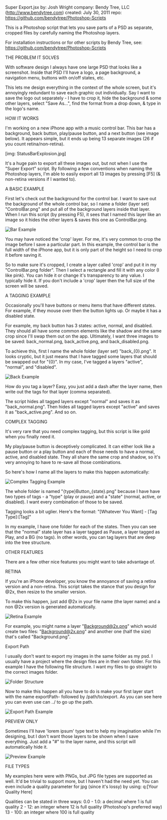 Super Export.jsx
  by: Josh Wright
  company: Bendy Tree, LLC (http://www.bendytree.com)
  created: July 30, 2011
  repo: https://github.com/bendytree/Photoshop-Scripts
  
  
This is a Photoshop script that lets you save parts of a PSD as separate,
cropped files by carefully naming the Photoshop layers.

For installation instructions or for other scripts by Bendy Tree, see:
https://github.com/bendytree/Photoshop-Scripts



THE PROBLEM IT SOLVES

With software design I always have one large PSD that looks like a screenshot.
Inside that PSD I'll have a logo, a page background, a navigation menu, buttons
with on/off states, etc.

This lets me design everything in the context of the whole screen, but it's
annoyingly redundant to save each graphic out individually. Say I want to save
the logo out separately - I have to crop it, hide the background & some other
layers, select "Save As...", find the format from a drop down, & type in the
logo's name.


HOW IT WORKS

I'm working on a new iPhone app with a music control bar.  This bar has a
background, back button, play/pause button, and a next button (see image below).
It appears simple, but it ends up being 13 separate images (26 if you count
retina/non-retina).

[img: StatusBarExplosion.jpg]

It's a huge pain to export all these images out, but not when I use the "Super
Export" script.  By following a few conventions when naming the Photoshop layers,
I'm able to easily export all 13 images by pressing [F5] (& non-retina versions
if I wanted to).


A BASIC EXAMPLE

First let's check out the background for the control bar.  I want to save out
the background of the whole control bar, so I name a folder (layer set)
"ControlBar.png" and put all of the background layers inside that layer.  When
I run this script (by pressing F5), it sees that I named this layer like an
image so it hides the other layers & saves this one as ControlBar.png.

![Bar Example](https://raw.github.com/bclubb/Photoshop-Scripts/master/BarExample.png)

You may have noticed the 'crop' layer. For me, it's very common to crop the
image before I save a particular part.  In this example, the control bar is
the full width of the iPhone app, but it is only part of the height so I need
to crop it before saving it. 

So to make sure it's cropped, I create a layer called 'crop' and put it in my
"ControlBar.png folder". Then I select a rectangle and fill it with any color
(I like pink).  You can hide it or change it's transparency to any value. I
typically hide it.  If you don't include a 'crop' layer then the full size of
the screen will be saved.



A TAGGING EXAMPLE

Occasionally you'll have buttons or menu items that have different states. For
example, if they mouse over then the button lights up.  Or maybe it has a
disabled state.

For example, my back button has 3 states: active, normal, and disabled. They
should all have some common elements like the shadow and the same crop since
I'll swap them out on the app.  Ultimately, I want three images to be saved:
back_normal.png, back_active.png, and back_disabled.png.

To achieve this, first I name the whole folder (layer set) "back_{0}.png".
It looks cryptic, but it just means that I have tagged some layers that should
be swapped out for "{0}".  In my case, I've tagged a layers "active", "normal",
and "disabled".

![Back Example](https://raw.github.com/bclubb/Photoshop-Scripts/master/BackExample.png)

How do you tag a layer?  Easy, you just add a dash after the layer name, then
write out the tags for that layer (comma separated).

The script hides all tagged layers except "normal" and saves it as
"back_normal.png".  Then hides all tagged layers except "active" and saves it
as "back_active.png". And so on.


COMPLEX TAGGING

It's very rare that you need complex tagging, but this script is like gold
when you finally need it.

My play/pause button is deceptively complicated.  It can either look like a
pause button or a play button and each of those needs to have a normal, active,
and disabled state.  They all share the same crop and shadow, so it's very
annoying to have to re-save all those combinations.

So here's how I name all the layers to make this happen automatically:

![Complex Tagging Example](https://raw.github.com/bclubb/Photoshop-Scripts/master/PPExample.png)

The whole folder is named "{type}Button_{state}.png" because I have have two
types of tags - a "type" (play or pause) and a "state" (normal, active, or
disabled).  I want every combination of those to be saved.

Tagging looks a bit uglier.  Here's the format:
"[Whatever You Want] - [Tag Type]:[Tag]"

In my example, I have one folder for each of the states.  Then you can see
that the "normal" state layer has a layer tagged as Pause, a layer tagged as
Play, and a BG (no tags).  In other words, you can tag layers that are deep
into the tree structure.



OTHER FEATURES

There are a few other nice features you might want to take advantage of. 


RETINA

If you're an iPhone developer, you know the annoyance of saving a retina 
version and a non-retina.  This script takes the stance that you design
for @2x, then resize to the smaller version.

To make this happen, just add @2x in your file name (the layer name) and
a non @2x version is generated automatically.

![Retina Example](https://raw.github.com/bclubb/Photoshop-Scripts/master/RetinaExample.png)

For example, you might name a layer "Background@2x.png" which would create
two files: "Background@2x.png" and another one (half the size) that's
called "Background.png".


Export Path

I usually don't want to export my images in the same folder as my psd.  I usually have a project where the design files are in their own folder.  For this example I have the following file structure.  I want my files to go straight to the correct images folder.

![Folder Structure](https://raw.github.com/bclubb/Photoshop-Scripts/master/FolderStructure.png)

Now to make this happen all you have to do is make your first layer start with the name exportPath- followed by /path/to/export.  As you can see here you can even use can ../ to go up the path.

![Export Path Example](https://raw.github.com/bclubb/Photoshop-Scripts/master/exportPath.png)

PREVIEW ONLY

Sometimes I'll have 'lorem ipsum' type text to help my imagination while I'm
designing, but I don't want those layers to be shown when I save everything.
Just add a "#" to the layer name, and this script will automatically hide it.

![Preview Example](https://raw.github.com/bclubb/Photoshop-Scripts/master/PreviewExample.png)

FILE TYPES

My examples here were with PNGs, but JPG file types are supported as well.
It'd be trivial to support more, but I haven't had the need yet.  You can
even include a quality parameter for jpg (since it's lossy) by using:
q:[Your Quality Here]

Qualities can be stated in three ways:
0.0 - 1.0: a decimal where 1 is full quality
2 - 12: an integer where 12 is full quality (Photoshop's preferred way)
13 - 100: an integer where 100 is full quality